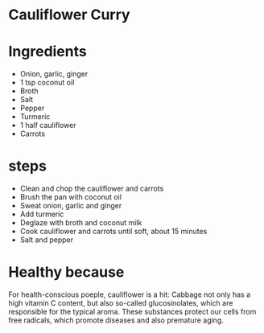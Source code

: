 # Cauliflower Curry

# Ingredients
- Onion, garlic, ginger
- 1 tsp coconut oil
- Broth
- Salt
- Pepper
- Turmeric
- 1 half cauliflower
- Carrots

# steps
- Clean and chop the cauliflower and carrots
- Brush the pan with coconut oil
- Sweat onion, garlic and ginger
- Add turmeric
- Deglaze with broth and coconut milk
- Cook cauliflower and carrots until soft, about 15 minutes
- Salt and pepper

# Healthy because
For health-conscious poeple, cauliflower is a hit:
Cabbage not only has a high vitamin C content, but also so-called glucosinolates, which are responsible for the typical aroma.
These substances protect our cells from free radicals, which promote diseases and also premature aging.
